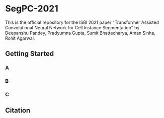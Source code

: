 # SegPC-2021

This is the official repository for the ISBI 2021 paper "Transformer Assisted Convolutional Neural Network for Cell Instance Segmentation" by Deepanshu Pandey, Pradyumna Gupta, Sumit Bhattacharya, Aman Sinha, Rohit Agarwal.

## Getting Started


### A

### B

### C


## Citation
 
 
